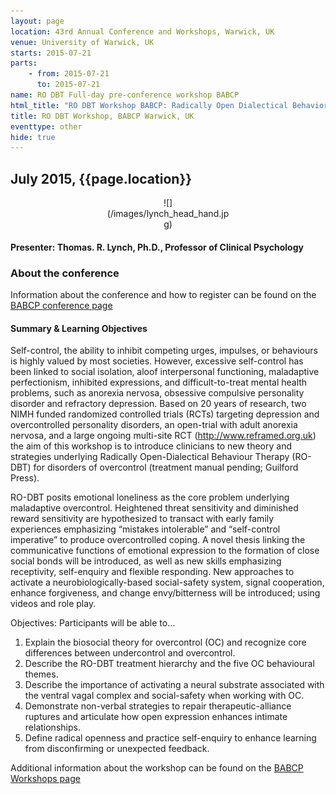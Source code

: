 ```yaml
---
layout: page
location: 43rd Annual Conference and Workshops, Warwick, UK
venue: University of Warwick, UK
starts: 2015-07-21
parts:
    - from: 2015-07-21
      to: 2015-07-21
name: RO DBT Full-day pre-conference workshop BABCP
html_title: "RO DBT Workshop BABCP: Radically Open Dialectical Behavior Therapy (RO DBT) for disorders of overcontrol"
title: RO DBT Workshop, BABCP Warwick, UK
eventtype: other
hide: true
---
```


## July 2015, {{page.location}}

<center>
<div markdown="1" style="width:200px;">
![](/images/lynch_head_hand.jpg)
</div>
</center>

#### Presenter: Thomas. R. Lynch, Ph.D., Professor of Clinical Psychology

### About the conference
Information about the conference and how to register can be found on the [BABCP conference page](http://www.babcpconference.com/#)

#### Summary & Learning Objectives
Self-control, the ability to inhibit competing urges, impulses, or behaviours is highly valued by most societies. However, excessive self-control has been linked to social isolation, aloof interpersonal functioning, maladaptive perfectionism, inhibited expressions, and difficult-to-treat mental health problems, such as anorexia nervosa, obsessive compulsive personality disorder and refractory depression. Based on 20 years of research, two NIMH funded randomized controlled trials (RCTs) targeting depression and overcontrolled personality disorders, an open-trial with adult anorexia nervosa, and a large ongoing multi-site RCT (http://www.reframed.org.uk) the aim of this workshop is to introduce clinicians to new theory and strategies underlying Radically Open-Dialectical Behaviour Therapy (RO-DBT) for disorders of overcontrol (treatment manual pending; Guilford Press).  

RO-DBT posits emotional loneliness as the core problem underlying maladaptive overcontrol. Heightened threat sensitivity and diminished reward sensitivity are hypothesized to transact with early family experiences emphasizing “mistakes intolerable” and “self-control imperative” to produce overcontrolled coping.  A novel thesis linking the communicative functions of emotional expression to the formation of close social bonds will be introduced, as well as new skills emphasizing receptivity, self-enquiry and flexible responding. New approaches to activate a neurobiologically-based social-safety system, signal cooperation, enhance forgiveness, and change envy/bitterness will be introduced; using videos and role play.

Objectives: Participants will be able to…

1. Explain the biosocial theory for overcontrol (OC) and recognize core differences between undercontrol and overcontrol.
2. Describe the RO-DBT treatment hierarchy and the five OC behavioural themes.
3. Describe the importance of activating a neural substrate associated with the ventral vagal complex and social-safety when working with OC.
4. Demonstrate non-verbal strategies to repair therapeutic-alliance ruptures and articulate how open expression enhances intimate relationships.
5. Define radical openness and practice self-enquiry to enhance learning from disconfirming or unexpected feedback.

Additional information about the workshop can be found on the [BABCP Workshops page](http://www.babcpconference.com/programme/workshops_2015.htm)
